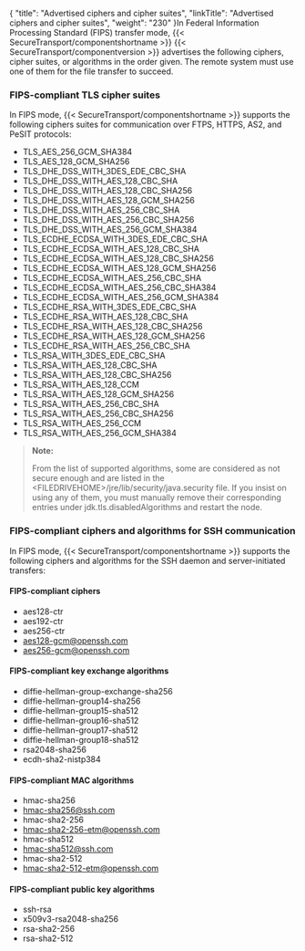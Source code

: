 {
    "title": "Advertised ciphers and cipher suites",
    "linkTitle": "Advertised ciphers and cipher suites",
    "weight": "230"
}In Federal Information Processing Standard (FIPS) transfer mode, {{< SecureTransport/componentshortname  >}} {{< SecureTransport/componentversion  >}} advertises the following ciphers, cipher suites, or algorithms in the order given. The remote system must use one of them for the file transfer to succeed.

<span id="FIPS_TLS_csuites"></span>

### FIPS-compliant TLS cipher suites

In FIPS mode, {{< SecureTransport/componentshortname  >}} supports the following ciphers suites for communication over FTPS, HTTPS, AS2, and PeSIT protocols:

-   TLS\_AES\_256\_GCM\_SHA384
-   TLS\_AES\_128\_GCM\_SHA256
-   TLS\_DHE\_DSS\_WITH\_3DES\_EDE\_CBC\_SHA
-   TLS\_DHE\_DSS\_WITH\_AES\_128\_CBC\_SHA
-   TLS\_DHE\_DSS\_WITH\_AES\_128\_CBC\_SHA256
-   TLS\_DHE\_DSS\_WITH\_AES\_128\_GCM\_SHA256
-   TLS\_DHE\_DSS\_WITH\_AES\_256\_CBC\_SHA
-   TLS\_DHE\_DSS\_WITH\_AES\_256\_CBC\_SHA256
-   TLS\_DHE\_DSS\_WITH\_AES\_256\_GCM\_SHA384
-   TLS\_ECDHE\_ECDSA\_WITH\_3DES\_EDE\_CBC\_SHA
-   TLS\_ECDHE\_ECDSA\_WITH\_AES\_128\_CBC\_SHA
-   TLS\_ECDHE\_ECDSA\_WITH\_AES\_128\_CBC\_SHA256
-   TLS\_ECDHE\_ECDSA\_WITH\_AES\_128\_GCM\_SHA256
-   TLS\_ECDHE\_ECDSA\_WITH\_AES\_256\_CBC\_SHA
-   TLS\_ECDHE\_ECDSA\_WITH\_AES\_256\_CBC\_SHA384
-   TLS\_ECDHE\_ECDSA\_WITH\_AES\_256\_GCM\_SHA384
-   TLS\_ECDHE\_RSA\_WITH\_3DES\_EDE\_CBC\_SHA
-   TLS\_ECDHE\_RSA\_WITH\_AES\_128\_CBC\_SHA
-   TLS\_ECDHE\_RSA\_WITH\_AES\_128\_CBC\_SHA256
-   TLS\_ECDHE\_RSA\_WITH\_AES\_128\_GCM\_SHA256
-   TLS\_ECDHE\_RSA\_WITH\_AES\_256\_CBC\_SHA
-   TLS\_RSA\_WITH\_3DES\_EDE\_CBC\_SHA
-   TLS\_RSA\_WITH\_AES\_128\_CBC\_SHA
-   TLS\_RSA\_WITH\_AES\_128\_CBC\_SHA256
-   TLS\_RSA\_WITH\_AES\_128\_CCM
-   TLS\_RSA\_WITH\_AES\_128\_GCM\_SHA256
-   TLS\_RSA\_WITH\_AES\_256\_CBC\_SHA
-   TLS\_RSA\_WITH\_AES\_256\_CBC\_SHA256
-   TLS\_RSA\_WITH\_AES\_256\_CCM
-   TLS\_RSA\_WITH\_AES\_256\_GCM\_SHA384

> **Note:**
>
> From the list of supported algorithms, some are considered as not secure enough and are listed in the &lt;FILEDRIVEHOME>/jre/lib/security/java.security file. If you insist on using any of them, you must manually remove their corresponding entries under jdk.tls.disabledAlgorithms and restart the node.

### FIPS-compliant ciphers and algorithms for SSH communication

In FIPS mode, {{< SecureTransport/componentshortname  >}} supports the following ciphers and algorithms for the SSH daemon and server-initiated transfers:

<span id="Fips_SSh_ciphers"></span>

#### FIPS-compliant ciphers

-   aes128-ctr
-   aes192-ctr
-   aes256-ctr
-   aes128-gcm@openssh.com
-   aes256-gcm@openssh.com

<span id="Fips_SSh_KEX"></span>

#### FIPS-compliant key exchange algorithms

-   diffie-hellman-group-exchange-sha256
-   diffie-hellman-group14-sha256
-   diffie-hellman-group15-sha512
-   diffie-hellman-group16-sha512
-   diffie-hellman-group17-sha512
-   diffie-hellman-group18-sha512
-   rsa2048-sha256
-   ecdh-sha2-nistp384

<span id="Fips_SSh_MAC"></span>

#### FIPS-compliant MAC algorithms

-   hmac-sha256
-   hmac-sha256@ssh.com
-   hmac-sha2-256
-   hmac-sha2-256-etm@openssh.com
-   hmac-sha512
-   hmac-sha512@ssh.com
-   hmac-sha2-512
-   hmac-sha2-512-etm@openssh.com

<span id="Fips_SSh_keys"></span>

#### FIPS-compliant public key algorithms

-   ssh-rsa
-   x509v3-rsa2048-sha256
-   rsa-sha2-256
-   rsa-sha2-512
